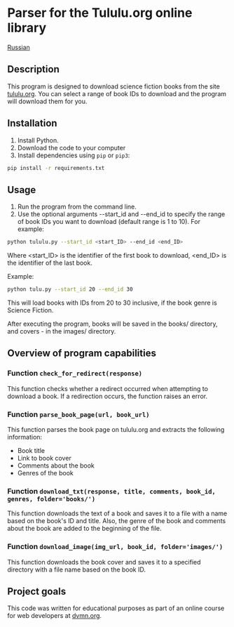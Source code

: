 # Parser for the Tululu.org online library
[Russian](RU_README.md)

## Description
This program is designed to download science fiction books from the site [tululu.org](https://tululu.org/). You can select a range of book IDs to download and the program will download them for you.

## Installation
1. Install Python.
2. Download the code to your computer
3. Install dependencies using `pip` or `pip3`:

```bash
pip install -r requirements.txt
```

## Usage
1. Run the program from the command line.
2. Use the optional arguments --start_id and --end_id to specify the range of book IDs you want to download (default range is 1 to 10). For example:

```bash
python tululu.py --start_id <start_ID> --end_id <end_ID>
```
Where <start_ID> is the identifier of the first book to download, <end_ID> is the identifier of the last book.

Example:

```bash
python tulu.py --start_id 20 --end_id 30
```
This will load books with IDs from 20 to 30 inclusive, if the book genre is Science Fiction.

After executing the program, books will be saved in the books/ directory, and covers - in the images/ directory.

## Overview of program capabilities
### Function ``check_for_redirect(response)``
This function checks whether a redirect occurred when attempting to download a book. If a redirection occurs, the function raises an error.

### Function ``parse_book_page(url, book_url)``
This function parses the book page on tululu.org and extracts the following information:

- Book title
- Link to book cover
- Comments about the book
- Genres of the book

### Function ``download_txt(response, title, comments, book_id, genres, folder='books/')``
This function downloads the text of a book and saves it to a file with a name based on the book's ID and title. Also, the genre of the book and comments about the book are added to the beginning of the file.

### Function ``download_image(img_url, book_id, folder='images/')``
This function downloads the book cover and saves it to a specified directory with a file name based on the book ID.

## Project goals
This code was written for educational purposes as part of an online course for web developers at [dvmn.org](https://dvmn.org/).